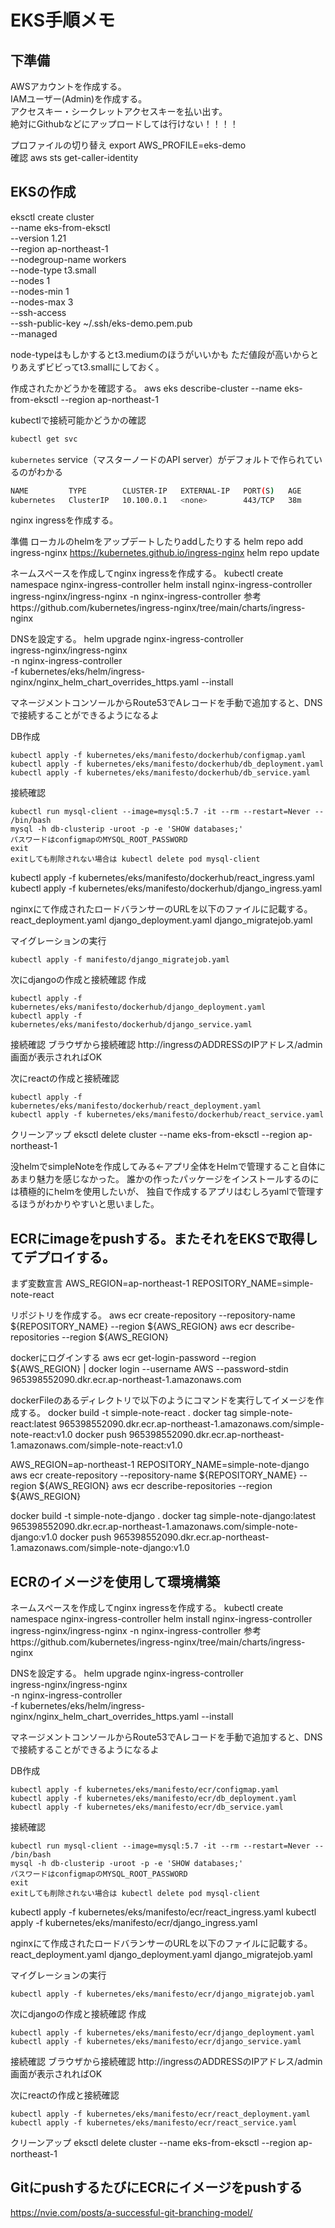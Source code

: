 # EKS手順メモ

## 下準備
AWSアカウントを作成する。  
IAMユーザー(Admin)を作成する。  
アクセスキー・シークレットアクセスキーを払い出す。  
絶対にGithubなどにアップロードしては行けない！！！！

プロファイルの切り替え
export AWS_PROFILE=eks-demo  
確認
aws sts get-caller-identity  

## EKSの作成
eksctl create cluster \
    --name eks-from-eksctl \
    --version 1.21 \
    --region ap-northeast-1 \
    --nodegroup-name workers \
    --node-type t3.small \
    --nodes 1 \
    --nodes-min 1 \
    --nodes-max 3 \
    --ssh-access \
    --ssh-public-key ~/.ssh/eks-demo.pem.pub \
    --managed

node-typeはもしかするとt3.mediumのほうがいいかも
ただ値段が高いからとりあえずビビってt3.smallにしておく。

作成されたかどうかを確認する。
aws eks describe-cluster --name eks-from-eksctl --region ap-northeast-1

kubectlで接続可能かどうかの確認
```bash
kubectl get svc
```

`kubernetes` service（マスターノードのAPI server）がデフォルトで作られているのがわかる
```bash
NAME         TYPE        CLUSTER-IP   EXTERNAL-IP   PORT(S)   AGE
kubernetes   ClusterIP   10.100.0.1   <none>        443/TCP   38m
```


nginx ingressを作成する。

準備
ローカルのhelmをアップデートしたりaddしたりする
helm repo add ingress-nginx https://kubernetes.github.io/ingress-nginx
helm repo update


ネームスペースを作成してnginx ingressを作成する。
kubectl create namespace nginx-ingress-controller
helm install nginx-ingress-controller ingress-nginx/ingress-nginx -n nginx-ingress-controller 
参考https://github.com/kubernetes/ingress-nginx/tree/main/charts/ingress-nginx


DNSを設定する。
helm upgrade nginx-ingress-controller \
    ingress-nginx/ingress-nginx \
    -n nginx-ingress-controller \
    -f kubernetes/eks/helm/ingress-nginx/nginx_helm_chart_overrides_https.yaml --install

マネージメントコンソールからRoute53でAレコードを手動で追加すると、DNSで接続することができるようになるよ

DB作成
```
kubectl apply -f kubernetes/eks/manifesto/dockerhub/configmap.yaml
kubectl apply -f kubernetes/eks/manifesto/dockerhub/db_deployment.yaml
kubectl apply -f kubernetes/eks/manifesto/dockerhub/db_service.yaml
```

接続確認
```
kubectl run mysql-client --image=mysql:5.7 -it --rm --restart=Never -- /bin/bash
mysql -h db-clusterip -uroot -p -e 'SHOW databases;'
パスワードはconfigmapのMYSQL_ROOT_PASSWORD
exit
exitしても削除されない場合は kubectl delete pod mysql-client
```


kubectl apply -f kubernetes/eks/manifesto/dockerhub/react_ingress.yaml
kubectl apply -f kubernetes/eks/manifesto/dockerhub/django_ingress.yaml

nginxにて作成されたロードバランサーのURLを以下のファイルに記載する。
react_deployment.yaml
django_deployment.yaml
django_migratejob.yaml


マイグレーションの実行
```
kubectl apply -f manifesto/django_migratejob.yaml
```

次にdjangoの作成と接続確認
作成
```
kubectl apply -f kubernetes/eks/manifesto/dockerhub/django_deployment.yaml
kubectl apply -f kubernetes/eks/manifesto/dockerhub/django_service.yaml
```
接続確認
ブラウザから接続確認
http://ingressのADDRESSのIPアドレス/admin
画面が表示されればOK



次にreactの作成と接続確認
```
kubectl apply -f kubernetes/eks/manifesto/dockerhub/react_deployment.yaml
kubectl apply -f kubernetes/eks/manifesto/dockerhub/react_service.yaml
```



クリーンアップ
eksctl delete cluster --name eks-from-eksctl --region ap-northeast-1



没helmでsimpleNoteを作成してみる←アプリ全体をHelmで管理すること自体にあまり魅力を感じなかった。
誰かの作ったパッケージをインストールするのには積極的にhelmを使用したいが、
独自で作成するアプリはむしろyamlで管理するほうがわかりやすいと思いました。



## ECRにimageをpushする。またそれをEKSで取得してデプロイする。

まず変数宣言
AWS_REGION=ap-northeast-1
REPOSITORY_NAME=simple-note-react

リポジトリを作成する。
aws ecr create-repository --repository-name ${REPOSITORY_NAME} --region ${AWS_REGION}
aws ecr describe-repositories --region ${AWS_REGION}

dockerにログインする
aws ecr get-login-password --region ${AWS_REGION} | docker login --username AWS --password-stdin 965398552090.dkr.ecr.ap-northeast-1.amazonaws.com

dockerFileのあるディレクトリで以下のようにコマンドを実行してイメージを作成する。
docker build -t simple-note-react .
docker tag simple-note-react:latest 965398552090.dkr.ecr.ap-northeast-1.amazonaws.com/simple-note-react:v1.0
docker push 965398552090.dkr.ecr.ap-northeast-1.amazonaws.com/simple-note-react:v1.0





AWS_REGION=ap-northeast-1
REPOSITORY_NAME=simple-note-django
aws ecr create-repository --repository-name ${REPOSITORY_NAME} --region ${AWS_REGION}
aws ecr describe-repositories --region ${AWS_REGION}

docker build -t simple-note-django .
docker tag simple-note-django:latest 965398552090.dkr.ecr.ap-northeast-1.amazonaws.com/simple-note-django:v1.0
docker push 965398552090.dkr.ecr.ap-northeast-1.amazonaws.com/simple-note-django:v1.0




## ECRのイメージを使用して環境構築

ネームスペースを作成してnginx ingressを作成する。
kubectl create namespace nginx-ingress-controller
helm install nginx-ingress-controller ingress-nginx/ingress-nginx -n nginx-ingress-controller 
参考https://github.com/kubernetes/ingress-nginx/tree/main/charts/ingress-nginx


DNSを設定する。
helm upgrade nginx-ingress-controller \
    ingress-nginx/ingress-nginx \
    -n nginx-ingress-controller \
    -f kubernetes/eks/helm/ingress-nginx/nginx_helm_chart_overrides_https.yaml --install

マネージメントコンソールからRoute53でAレコードを手動で追加すると、DNSで接続することができるようになるよ

DB作成
```
kubectl apply -f kubernetes/eks/manifesto/ecr/configmap.yaml
kubectl apply -f kubernetes/eks/manifesto/ecr/db_deployment.yaml
kubectl apply -f kubernetes/eks/manifesto/ecr/db_service.yaml
```

接続確認
```
kubectl run mysql-client --image=mysql:5.7 -it --rm --restart=Never -- /bin/bash
mysql -h db-clusterip -uroot -p -e 'SHOW databases;'
パスワードはconfigmapのMYSQL_ROOT_PASSWORD
exit
exitしても削除されない場合は kubectl delete pod mysql-client
```


kubectl apply -f kubernetes/eks/manifesto/ecr/react_ingress.yaml
kubectl apply -f kubernetes/eks/manifesto/ecr/django_ingress.yaml

nginxにて作成されたロードバランサーのURLを以下のファイルに記載する。
react_deployment.yaml
django_deployment.yaml
django_migratejob.yaml


マイグレーションの実行
```
kubectl apply -f kubernetes/eks/manifesto/ecr/django_migratejob.yaml
```

次にdjangoの作成と接続確認
作成
```
kubectl apply -f kubernetes/eks/manifesto/ecr/django_deployment.yaml
kubectl apply -f kubernetes/eks/manifesto/ecr/django_service.yaml
```
接続確認
ブラウザから接続確認
http://ingressのADDRESSのIPアドレス/admin
画面が表示されればOK



次にreactの作成と接続確認
```
kubectl apply -f kubernetes/eks/manifesto/ecr/react_deployment.yaml
kubectl apply -f kubernetes/eks/manifesto/ecr/react_service.yaml
```



クリーンアップ
eksctl delete cluster --name eks-from-eksctl --region ap-northeast-1

## GitにpushするたびにECRにイメージをpushする
https://nvie.com/posts/a-successful-git-branching-model/